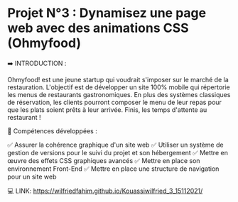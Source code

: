 # Projet N°3 : Dynamisez une page web avec des animations CSS (Ohmyfood)
➡️ INTRODUCTION : 

Ohmyfood! est une jeune startup qui voudrait s'imposer sur le marché de la restauration. 
L'objectif est de développer un site 100% mobile qui répertorie les menus de restaurants gastronomiques. 
En plus des systèmes classiques de réservation, les clients pourront composer le menu de leur repas pour que les plats soient prêts à leur arrivée. 
Finis, les temps d'attente au restaurant !

🌟 Compétences développées :

✅ Assurer la cohérence graphique d'un site web
✅ Utiliser un système de gestion de versions pour le suivi du projet et son hébergement
✅ Mettre en œuvre des effets CSS graphiques avancés
✅ Mettre en place son environnement Front-End
✅ Mettre en place une structure de navigation pour un site web

💻 LINK: https://wilfriedfahim.github.io/Kouassiwilfried_3_15112021/
